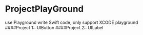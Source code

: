 # ProjectPlayGround
use Playground write Swift code, only support XCODE playground
####Project 1:: UIButton
####Project 2:: UILabel
